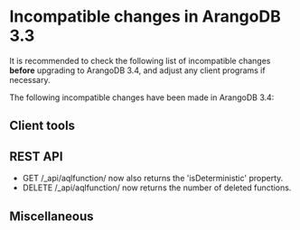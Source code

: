 Incompatible changes in ArangoDB 3.3
====================================

It is recommended to check the following list of incompatible changes **before**
upgrading to ArangoDB 3.4, and adjust any client programs if necessary.

The following incompatible changes have been made in ArangoDB 3.4:


Client tools
------------


REST API
--------

- GET /_api/aqlfunction/ now also returns the 'isDeterministic' property.
- DELETE /_api/aqlfunction/ now returns the number of deleted functions.


Miscellaneous
-------------
